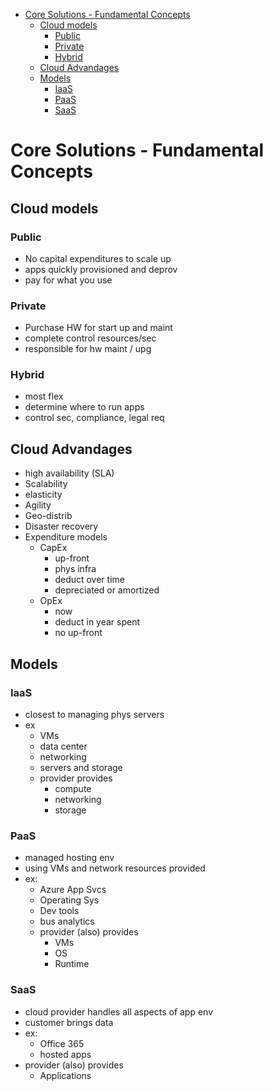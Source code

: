 - [Core Solutions - Fundamental Concepts](#core-solutions---fundamental-concepts)
  - [Cloud models](#cloud-models)
    - [Public](#public)
    - [Private](#private)
    - [Hybrid](#hybrid)
  - [Cloud Advandages](#cloud-advandages)
  - [Models](#models)
    - [IaaS](#iaas)
    - [PaaS](#paas)
    - [SaaS](#saas)

# Core Solutions - Fundamental Concepts

## Cloud models
### Public
* No capital expenditures to scale up
* apps quickly provisioned and deprov
* pay for what you use


### Private
* Purchase HW for start up and maint
* complete control resources/sec
* responsible for hw maint / upg

### Hybrid
* most flex
* determine where to run apps
* control sec, compliance, legal req

## Cloud Advandages
* high availability (SLA)
* Scalability
* elasticity
* Agility
* Geo-distrib
* Disaster recovery
* Expenditure models
  * CapEx
    * up-front
    * phys infra
    * deduct over time
    * depreciated or amortized
  * OpEx
    * now
    * deduct in year spent
    * no up-front

## Models
### IaaS
* closest to managing phys servers
* ex 
  * VMs
  * data center
  * networking
  * servers and storage
  * provider provides
    * compute
    * networking
    * storage
### PaaS
* managed hosting env
* using VMs and network resources provided
* ex: 
  * Azure App Svcs
  * Operating Sys
  * Dev tools
  * bus analytics
  * provider (also) provides
    * VMs
    * OS
    * Runtime
### SaaS
* cloud provider handles all aspects of app env
* customer brings data
* ex: 
  * Office 365
  * hosted apps
* provider (also) provides
  * Applications